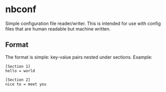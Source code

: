 # nbconf

Simple configuration file reader/writer. This is intended for use with
config files that are human readable but machine written.

## Format

The format is simple: key-value pairs nested under sections. Example:

```
[Section 1]
hello = world

[Section 2]
nice to = meet you
```
